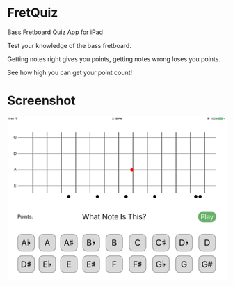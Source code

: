 # FretQuiz
Bass Fretboard Quiz App for iPad

Test your knowledge of the bass fretboard.  

Getting notes right gives you points, getting notes wrong loses you points.  

See how high you can get your point count!

# Screenshot
![FretQuiz Screenshot](screenshots/main.png?raw=true "FretQuiz Screenshot")
